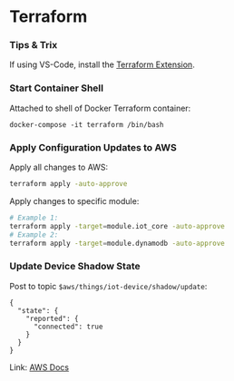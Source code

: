 # Terraform

### Tips & Trix

If using VS-Code, install the [Terraform Extension](https://marketplace.visualstudio.com/items?itemName=4ops.terraform).

### Start Container Shell

Attached to shell of Docker Terraform container:

```shell
docker-compose -it terraform /bin/bash
```

### Apply Configuration Updates to AWS

Apply all changes to AWS:

```bash
terraform apply -auto-approve
```

Apply changes to specific module:

```bash
# Example 1:
terraform apply -target=module.iot_core -auto-approve
# Example 2:
terraform apply -target=module.dynamodb -auto-approve
```

### Update Device Shadow State

Post to topic `$aws/things/iot-device/shadow/update`:

```mqtt
{
  "state": {
    "reported": {
      "connected": true
    }
  }
}
```

Link: [AWS Docs](https://docs.aws.amazon.com/iot/latest/developerguide/device-shadow-mqtt.html?icmpid=docs_iot_hp_manage_things)
